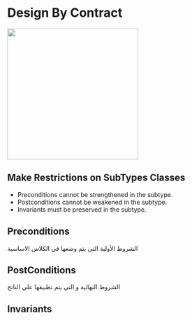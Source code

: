 # Design By Contract

<img src="https://upload.wikimedia.org/wikipedia/commons/e/ea/Design_by_contract.svg" width=300>

## Make Restrictions on SubTypes Classes

- Preconditions cannot be strengthened in the subtype.
- Postconditions cannot be weakened in the subtype.
- Invariants must be preserved in the subtype.

## Preconditions

الشروط الأولية التي يتم وضعها في الكلاس الاساسية

## PostConditions

الشروط النهائية و التي يتم تطبيقها علي الناتج

## Invariants
